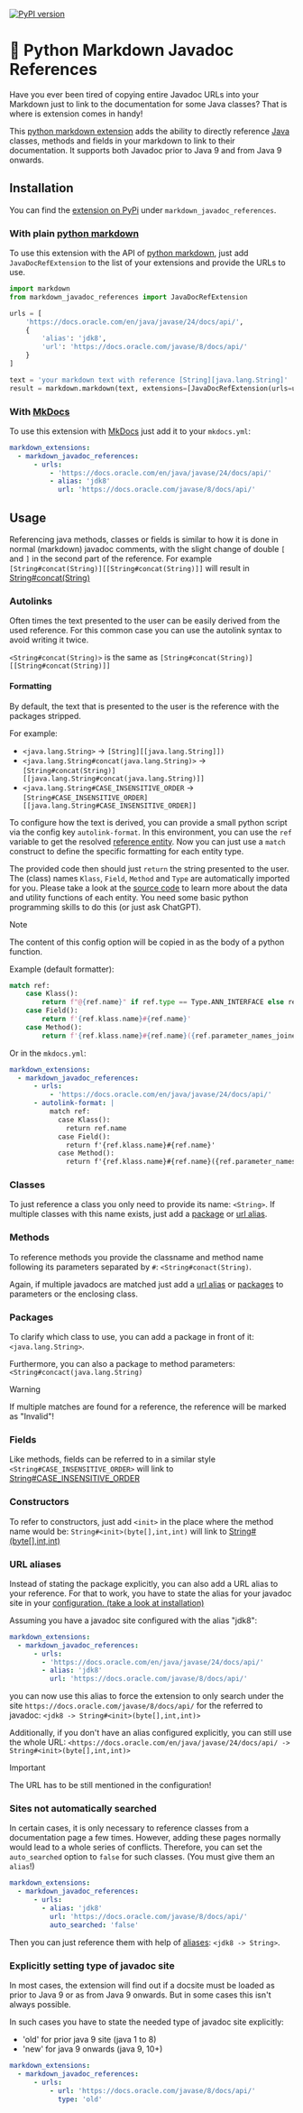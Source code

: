 [![PyPI version](https://img.shields.io/pypi/v/markdown_javadoc_references?style=flat&link=!%5BPyPI%20-%20Version%5D(https%3A%2F%2Fimg.shields.io%2Fpypi%2Fv%2Fmarkdown_javadoc_references)
)](https://badge.fury.io/py/markdown_javadoc_references)
# 🐍 Python Markdown Javadoc References
Have you ever been tired of copying entire Javadoc URLs into your Markdown just to link to the documentation for some Java classes?
That is where is extension comes in handy! 

This [python markdown extension](https://github.com/Python-Markdown/markdown) adds the ability to directly reference [Java](https://www.java.com/de/) classes, methods and fields in 
your markdown to link to their documentation. It supports both Javadoc prior to Java 9 and from Java 9 onwards.

## Installation
You can find the [extension on PyPi](https://pypi.org/project/markdown_javadoc_references/) under `markdown_javadoc_references`.

### With plain [python markdown](https://github.com/jackdewinter/pymarkdown)
To use this extension with the API of [python markdown](https://github.com/jackdewinter/pymarkdown), just add
`JavaDocRefExtension` to the list of your extensions and provide the URLs to use.

```python
import markdown
from markdown_javadoc_references import JavaDocRefExtension

urls = [
    'https://docs.oracle.com/en/java/javase/24/docs/api/',
    {
        'alias': 'jdk8',
        'url': 'https://docs.oracle.com/javase/8/docs/api/'
    }
]

text = 'your markdown text with reference [String][java.lang.String]'
result = markdown.markdown(text, extensions=[JavaDocRefExtension(urls=urls)])
```


### With [MkDocs](https://www.mkdocs.org/)
To use this extension with [MkDocs](https://www.mkdocs.org/) just add it to your `mkdocs.yml`:

```yaml
markdown_extensions:
  - markdown_javadoc_references:
      - urls:
          - 'https://docs.oracle.com/en/java/javase/24/docs/api/'
          - alias: 'jdk8'
            url: 'https://docs.oracle.com/javase/8/docs/api/'
```

## Usage
Referencing java methods, classes or fields is similar to how it is done in normal (markdown) javadoc comments,
with the slight change of double `[` and `]` in the second part of the reference.
For example
`[String#concat(String)][[String#concat(String)]]` will result in [String#concat(String)](https://docs.oracle.com/en/java/javase/24/docs/api/java.base/java/lang/String.html#concat(java.lang.String))

### Autolinks
Often times the text presented to the user can be easily derived from the used reference.
For this common case you can use the autolink syntax to avoid writing it twice.

`<String#concat(String)>` is the same as `[String#concat(String)][[String#concat(String)]]`

#### Formatting
By default, the text that is presented to the user is the reference with the packages stripped.

For example:
- `<java.lang.String>` -> `[String][[java.lang.String]])`
- `<java.lang.String#concat(java.lang.String)>` -> `[String#concat(String)][[java.lang.String#concat(java.lang.String)]]`
- `<java.lang.String#CASE_INSENSITIVE_ORDER` -> `[String#CASE_INSENSITIVE_ORDER][[java.lang.String#CASE_INSENSITIVE_ORDER]]`

To configure how the text is derived, you can provide a small python script via the config key `autolink-format`.
In this environment, you can use the `ref` variable to get the resolved [reference entity](src/markdown_javadoc_references/entities.py).
Now you can just use a `match` construct to define the specific formatting for each entity type.

The provided code then should just `return` the string presented to the user. 
The (class) names `Klass`, `Field`, `Method` and `Type` are automatically imported for you. Please take a look at the [source code](src/markdown_javadoc_references/entities.py)
to learn more about the data and utility functions of each entity. You need some basic python programming skills to do this (or just ask ChatGPT).

> [!NOTE]
> The content of this config option will be copied in as the body of a python function.

Example (default formatter):
```python 
match ref:
    case Klass():
        return f"@{ref.name}" if ref.type == Type.ANN_INTERFACE else ref.name
    case Field():
        return f'{ref.klass.name}#{ref.name}'
    case Method():
        return f'{ref.klass.name}#{ref.name}({ref.parameter_names_joined()})'
```

Or in the `mkdocs.yml`:
```yaml
markdown_extensions:
  - markdown_javadoc_references:
      - urls:
          - 'https://docs.oracle.com/en/java/javase/24/docs/api/'
      - autolink-format: |
          match ref:
            case Klass():
              return ref.name
            case Field():
              return f'{ref.klass.name}#{ref.name}'
            case Method():
              return f'{ref.klass.name}#{ref.name}({ref.parameter_names_joined()})'
```

### Classes
To just reference a class you only need to provide its name:
`<String>`. If multiple classes with this name exists, just add a [package](#packages) or [url alias](#url-aliases).

### Methods
To reference methods you provide the classname and method name following its parameters separated by `#`:
`<String#conact(String)`.

Again, if multiple javadocs are matched just add a [url alias](#url-aliases) or [packages](#packages) to parameters
or the enclosing class.

### Packages
To clarify which class to use, you can add a package in front of it:
`<java.lang.String>`.

Furthermore, you can also a package to method parameters:
`<String#concact(java.lang.String)`

> [!WARNING]
> If multiple matches are found for a reference, the reference will be marked as "Invalid"!

### Fields
Like methods, fields can be referred to in a similar style `<String#CASE_INSENSITIVE_ORDER>` will link to [String#CASE_INSENSITIVE_ORDER](https://docs.oracle.com/en/java/javase/24/docs/api/java.base/java/lang/String.html#CASE_INSENSITIVE_ORDER)

### Constructors
To refer to constructors, just add `<init>` in the place where the method name would be:
`String#<init>(byte[],int,int)` will link to [String#<init>(byte[],int,int)](https://docs.oracle.com/en/java/javase/24/docs/api/java.base/java/lang/String.html#%3Cinit%3E(byte%5B%5D,int,int))

### URL aliases
Instead of stating the package explicitly, you can also add a URL alias to your reference.
For that to work, you have to state the alias for your javadoc site in your [configuration. (take a look at installation)](#installation)

Assuming you have a javadoc site configured with the alias "jdk8":
```yaml
markdown_extensions:
  - markdown_javadoc_references:
      - urls:
        - 'https://docs.oracle.com/en/java/javase/24/docs/api/'
        - alias: 'jdk8'
          url: 'https://docs.oracle.com/javase/8/docs/api/'
```

you can now use this alias to force the extension to only search under the site `https://docs.oracle.com/javase/8/docs/api/`
for the referred to javadoc: `<jdk8 -> String#<init>(byte[],int,int)>` 

Additionally, if you don't have an alias configured explicitly, you can still use the whole URL:
`<https://docs.oracle.com/en/java/javase/24/docs/api/ -> String#<init>(byte[],int,int)>`

> [!IMPORTANT]
> The URL has to be still mentioned in the configuration!
> 


### Sites not automatically searched
In certain cases, it is only necessary to reference classes from a documentation page a few times.
However, adding these pages normally would lead to a whole series of conflicts.
Therefore, you can set the `auto_searched` option to `false` for such classes. (You must give them an `alias`!)

```yaml
markdown_extensions:
  - markdown_javadoc_references:
      - urls:
        - alias: 'jdk8'
          url: 'https://docs.oracle.com/javase/8/docs/api/'
          auto_searched: 'false'
```

Then you can just reference them with help of [aliases](#url-aliases): `<jdk8 -> String>`.

### Explicitly setting type of javadoc site
In most cases, the extension will find out if a docsite must be loaded as prior to Java 9 or as from Java 9 onwards.
But in some cases this isn't always possible. 

In such cases you have to state the needed type of javadoc site explicitly:

- 'old' for prior java 9 site (java 1 to 8)
- 'new' for java 9 onwards (java 9, 10+)

```yaml
markdown_extensions:
  - markdown_javadoc_references:
      - urls:
          - url: 'https://docs.oracle.com/javase/8/docs/api/'
            type: 'old'
```
